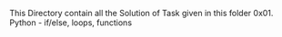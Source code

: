 This Directory contain all the Solution of Task given in this  folder 0x01. Python - if/else, loops, functions
